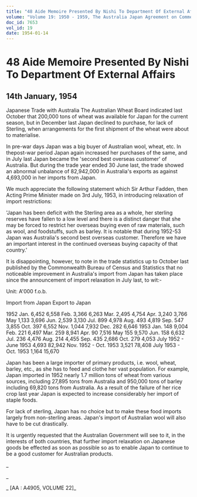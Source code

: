 ```yaml
---
title: "48 Aide Memoire Presented By Nishi To Department Of External Affairs"
volume: "Volume 19: 1950 - 1959, The Australia Japan Agreement on Commerce"
doc_id: 7653
vol_id: 19
date: 1954-01-14
---
```


# 48 Aide Memoire Presented By Nishi To Department Of External Affairs

## 14th January, 1954

Japanese Trade with Australia The Australian Wheat Board indicated last October that 200,000 tons of wheat was available for Japan for the current season, but in December last Japan declined to purchase, for lack of Sterling, when arrangements for the first shipment of the wheat were about to materialise.

In pre-war days Japan was a big buyer of Australian wool, wheat, etc. In thepost-war period Japan again increased her purchases of the same, and in July last Japan became the 'second best overseas customer' of Australia. But during the trade year ended 30 June last, the trade showed an abnormal unbalance of 82,942,000 in Australia's exports as against 4,693,000 in her imports from Japan.

We much appreciate the following statement which Sir Arthur Fadden, then Acting Prime Minister made on 3rd July, 1953, in introducing relaxation of import restrictions:

'Japan has been deficit with the Sterling area as a whole, her sterling reserves have fallen to a low level and there is a distinct danger that she may be forced to restrict her overseas buying even of raw materials, such as wool, and foodstuffs, such as barley. It is notable that during 1952-53 Japan was Australia's second best overseas customer. Therefore we have an important interest in the continued overseas buying capacity of that country.'

It is disappointing, however, to note in the trade statistics up to October last published by the Commonwealth Bureau of Census and Statistics that no noticeable improvement in Australia's import from Japan has taken place since the announcement of import relaxation in July last, to wit:-

Unit: A'000 f.o.b.

Import from Japan Export to Japan

1952 Jan. 6,452 6,558 Feb. 3,366 6,263 Mar. 2,495 4,754 Apr. 3,240 3,766 May 1,133 3,696 Jun. 2,539 3,130 Jul. 899 4,978 Aug. 493 4,819 Sep. 547 3,855 Oct. 397 6,552 Nov. 1,044 7,932 Dec. 282 6,646 1953 Jan. 148 9,004 Feb. 221 6,497 Mar. 259 8,941 Apr. 90 7,516 May 155 9,570 Jun. 158 6,632 Jul. 236 4,476 Aug. 214 4,455 Sep. 435 2,686 Oct. 279 4,053 July 1952 - June 1953 4,693 82,942 Nov. 1952 - Oct. 1953 3,521 78,408 July 1953 - Oct. 1953 1,164 15,670

Japan has been a large importer of primary products, i.e. wool, wheat, barley, etc., as she has to feed and clothe her vast population. For example, Japan imported in 1952 nearly 1.7 million tons of wheat from various sources, including 27,895 tons from Australia and 950,000 tons of barley including 69,820 tons from Australia. As a result of the failure of her rice crop last year Japan is expected to increase considerably her import of staple foods.

For lack of sterling, Japan has no choice but to make these food imports largely from non-sterling areas. Japan's import of Australian wool will also have to be cut drastically.

It is urgently requested that the Australian Government will see to it, in the interests of both countries, that further import relaxation on Japanese goods be effected as soon as possible so as to enable Japan to continue to be a good customer for Australian products.

_

_

_ [AA : A4905, VOLUME 22]_
